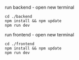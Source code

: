run backend - open new terminal
```
cd ./backend
npm install && npm update
npm run dev
```

run frontend - open new terminal
```
cd ./frontend
npm install && npm update
npm run dev
```